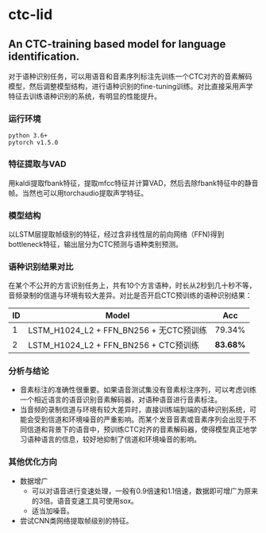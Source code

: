 # ctc-lid

An CTC-training based model for language identification.
--

对于语种识别任务，可以用语音和音素序列标注先训练一个CTC对齐的音素解码模型，然后调整模型结构，进行语种识别的fine-tuning训练。对比直接采用声学特征去训练语种识别的系统，有明显的性能提升。

### 运行环境
  ```
  python 3.6+
  pytorch v1.5.0
  ```

### 特征提取与VAD

 用kaldi提取fbank特征，提取mfcc特征并计算VAD，然后去除fbank特征中的静音帧。当然也可以用torchaudio提取声学特征。
 
### 模型结构

以LSTM层提取帧级别的特征，经过含非线性层的前向网络（FFN)得到bottleneck特征，输出层分为CTC预测与语种类别预测。

### 语种识别结果对比

  在某个不公开的方言识别任务上，共有10个方言语种，时长从2秒到几十秒不等，音频录制的信道与环境有较大差异。对比是否开启CTC预训练的语种识别结果：
  
|ID| Model |Acc | 
|---|--------- | --- |
|1| LSTM_H1024_L2 + FFN_BN256 + 无CTC预训练 | 79.34%| 
|2| LSTM_H1024_L2 + FFN_BN256 + CTC预训练 | **83.68%** |

### 分析与结论
- 音素标注的准确性很重要。如果语音测试集没有音素标注序列，可以考虑训练一个相近语言的语音识别音素解码器，对语种语音进行音素标注。
- 当音频的录制信道与环境有较大差异时，直接训练端到端的语种识别系统，可能会受到信道和环境噪音的严重影响。而某个发音音素或音素序列会出现于不同信道和背景下的语音中，预训练CTC对齐的音素解码器，使得模型真正地学习语种语言的信息，较好地抑制了信道和环境噪音的影响。


### 其他优化方向

 - 数据增广
     - 可以对语音进行变速处理，一般有0.9倍速和1.1倍速，数据即可增广为原来的3倍。语音变速工具可使用sox。
     - 适当加噪音。
 - 尝试CNN类网络提取帧级别的特征。
